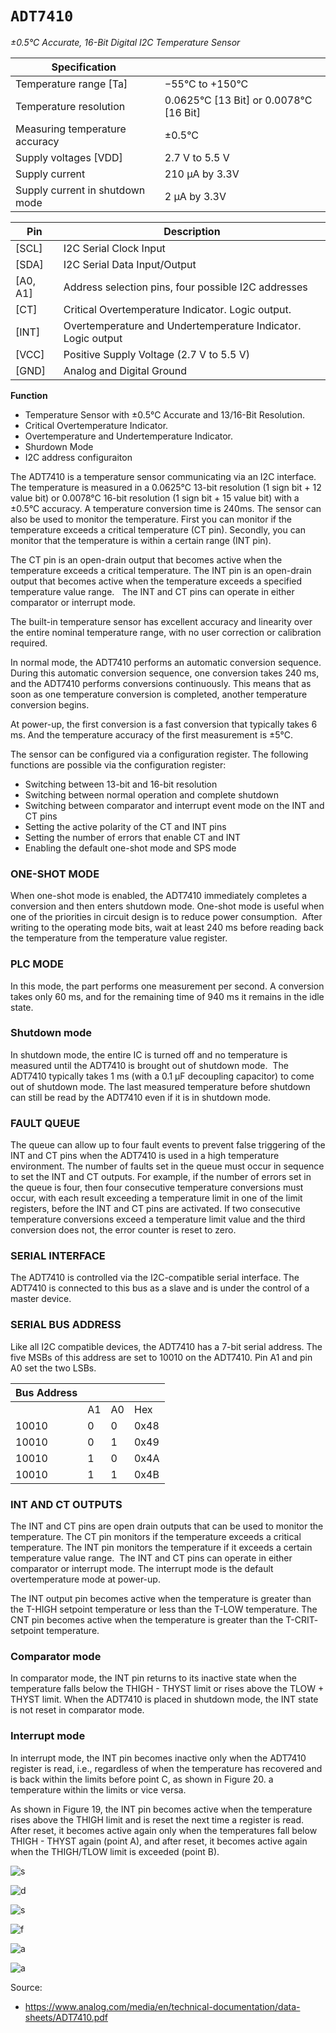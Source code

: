 # ``ADT7410``

_±0.5°C Accurate, 16-Bit Digital I2C Temperature Sensor_

| Specification |  |
| --- | --- |
| Temperature range [Ta] | −55°C to +150°C | 
| Temperature resolution | 0.0625°C [13 Bit] or 0.0078°C [16 Bit] |
| Measuring temperature accuracy | ±0.5°C |
| Supply voltages [VDD] | 2.7 V to 5.5 V |
| Supply current | 210 μA by 3.3V |
| Supply current in shutdown mode | 2 μA by 3.3V |

| Pin | Description |
| --- | --- |
| [SCL] | I2C Serial Clock Input |
| [SDA] | I2C Serial Data Input/Output |
| [A0, A1] | Address selection pins, four possible I2C addresses |
| [CT] | Critical Overtemperature Indicator. Logic output. |
| [INT] | Overtemperature and Undertemperature Indicator. Logic output | 
| [VCC] | Positive Supply Voltage (2.7 V to 5.5 V) |
| [GND] | Analog and Digital Ground |

**Function**
- Temperature Sensor with ±0.5°C Accurate and 13/16-Bit Resolution. 
- Critical Overtemperature Indicator.
- Overtemperature and Undertemperature Indicator.
- Shurdown Mode
- I2C address configuraiton


The ADT7410 is a temperature sensor communicating via an I2C interface. The temperature is measured in a 0.0625°C 13-bit resolution (1 sign bit + 12 value bit) or 0.0078°C 16-bit resolution (1 sign bit + 15 value bit) with a ±0.5°C accuracy. A temperature conversion time is 240ms.
The sensor can also be used to monitor the temperature. First you can monitor if the temperature exceeds a critical temperature (CT pin). Secondly, you can monitor that the temperature is within a certain range (INT pin).

The CT pin is an open-drain output that becomes active when the temperature exceeds a critical temperature.  The INT pin is an open-drain output that becomes active when the temperature exceeds a specified temperature value range.   The INT and CT pins can operate in either comparator or interrupt mode.  

The built-in temperature sensor has excellent accuracy and linearity over the entire nominal temperature range, with no user correction or calibration required.

In normal mode, the ADT7410 performs an automatic conversion sequence. During this automatic conversion sequence, one conversion takes 240 ms, and the ADT7410 performs conversions continuously. This means that as soon as one temperature conversion is completed, another temperature conversion begins.  

At power-up, the first conversion is a fast conversion that typically takes 6 ms. And the temperature accuracy of the first measurement is ±5°C.

The sensor can be configured via a configuration register. The following functions are possible via the configuration register:
- Switching between 13-bit and 16-bit resolution  
- Switching between normal operation and complete shutdown  
- Switching between comparator and interrupt event mode on the INT and CT pins  
- Setting the active polarity of the CT and INT pins 
- Setting the number of errors that enable CT and INT  
- Enabling the default one-shot mode and SPS mode  


### ONE-SHOT MODE  
When one-shot mode is enabled, the ADT7410 immediately completes a conversion and then enters shutdown mode. One-shot mode is useful when one of the priorities in circuit design is to reduce power consumption.  After writing to the operating mode bits, wait at least 240 ms before reading back the temperature from the temperature value register. 

### PLC MODE
In this mode, the part performs one measurement per second. A conversion takes only 60 ms, and for the remaining time of 940 ms it remains in the idle state. 

### Shutdown mode 
In shutdown mode, the entire IC is turned off and no temperature is measured until the ADT7410 is brought out of shutdown mode.  The ADT7410 typically takes 1 ms (with a 0.1 μF decoupling capacitor) to come out of shutdown mode. The last measured temperature before shutdown can still be read by the ADT7410 even if it is in shutdown mode. 

### FAULT QUEUE
The queue can allow up to four fault events to prevent false triggering of the INT and CT pins when the ADT7410 is used in a high temperature environment. The number of faults set in the queue must occur in sequence to set the INT and CT outputs. For example, if the number of errors set in the queue is four, then four consecutive temperature conversions must occur, with each result exceeding a temperature limit in one of the limit registers, before the INT and CT pins are activated. If two consecutive temperature conversions exceed a temperature limit value and the third conversion does not, the error counter is reset to zero.

### SERIAL INTERFACE
The ADT7410 is controlled via the I2C-compatible serial interface. The ADT7410 is connected to this bus as a slave and is under the control of a master device.  

### SERIAL BUS ADDRESS  
Like all I2C compatible devices, the ADT7410 has a 7-bit serial address. The five MSBs of this address are set to 10010 on the ADT7410. Pin A1 and pin A0 set the two LSBs.

| Bus Address | | | |
| --- | --- | --- | --- |
|  | A1 | A0 | Hex | Binary |
| 10010 | 0 | 0| 0x48 | 1001000 |
| 10010 | 0 | 1| 0x49 | 1001001 |
| 10010 | 1 | 0| 0x4A | 1001010 |
| 10010 | 1 | 1| 0x4B | 1001011 |

### INT AND CT OUTPUTS  
The INT and CT pins are open drain outputs that can be used to monitor the temperature. The CT pin monitors if the temperature exceeds a critical temperature.  The INT pin monitors the temperature if it exceeds a certain temperature value range.  The INT and CT pins can operate in either comparator or interrupt mode.  The interrupt mode is the default overtemperature mode at power-up.

The INT output pin becomes active when the temperature is greater than the T-HIGH setpoint temperature or less than the T-LOW temperature. 
The CNT pin becomes active when the temperature is greater than the T-CRIT- setpoint temperature.

### Comparator mode  
In comparator mode, the INT pin returns to its inactive state when the temperature falls below the THIGH - THYST limit or rises above the TLOW + THYST limit. When the ADT7410 is placed in shutdown mode, the INT state is not reset in comparator mode.  

### Interrupt mode  
In interrupt mode, the INT pin becomes inactive only when the ADT7410 register is read, i.e., regardless of when the temperature has recovered and is back within the limits before point C, as shown in Figure 20. a temperature within the limits or vice versa.  

As shown in Figure 19, the INT pin becomes active when the temperature rises above the THIGH limit and is reset the next time a register is read. After reset, it becomes active again only when the temperatures fall below THIGH - THYST again (point A), and after reset, it becomes active again when the THIGH/TLOW limit is exceeded (point B). 

![s](INTOutputTemperatureResponseDiagramforTHIGHOvertemperatureEvents.png.png)

![d](INTOutputTemperatureResponseDiagramforTLOWUndertemperatureEvents.png)

![s](I2CBusAddressOptions.png)

![f](TypicalI2CInterfaceConnection.png)

![a](PinFunctionDescriptions.png)

![a](Chip.png)


Source:
- https://www.analog.com/media/en/technical-documentation/data-sheets/ADT7410.pdf
